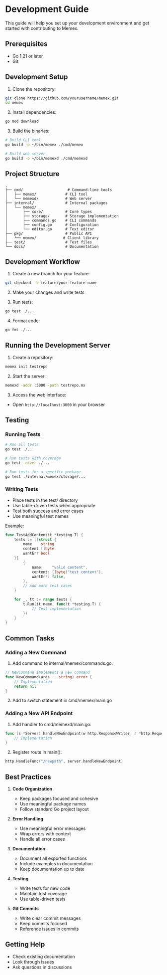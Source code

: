 # Development Guide

This guide will help you set up your development environment and get started with contributing to Memex.

## Prerequisites

- Go 1.21 or later
- Git

## Development Setup

1. Clone the repository:
```bash
git clone https://github.com/yourusername/memex.git
cd memex
```

2. Install dependencies:
```bash
go mod download
```

3. Build the binaries:
```bash
# Build CLI tool
go build -o ~/bin/memex ./cmd/memex

# Build web server
go build -o ~/bin/memexd ./cmd/memexd
```

## Project Structure

```
.
├── cmd/                    # Command-line tools
│   ├── memex/             # CLI tool
│   └── memexd/            # Web server
├── internal/              # Internal packages
│   └── memex/
│       ├── core/          # Core types
│       ├── storage/       # Storage implementation
│       ├── commands.go    # CLI commands
│       ├── config.go      # Configuration
│       └── editor.go      # Text editor
├── pkg/                   # Public API
│   └── memex/            # Client library
├── test/                  # Test files
└── docs/                  # Documentation
```

## Development Workflow

1. Create a new branch for your feature:
```bash
git checkout -b feature/your-feature-name
```

2. Make your changes and write tests

3. Run tests:
```bash
go test ./...
```

4. Format code:
```bash
go fmt ./...
```

## Running the Development Server

1. Create a repository:
```bash
memex init testrepo
```

2. Start the server:
```bash
memexd -addr :3000 -path testrepo.mx
```

3. Access the web interface:
- Open `http://localhost:3000` in your browser

## Testing

### Running Tests
```bash
# Run all tests
go test ./...

# Run tests with coverage
go test -cover ./...

# Run tests for a specific package
go test ./internal/memex/storage/...
```

### Writing Tests

- Place tests in the test/ directory
- Use table-driven tests when appropriate
- Test both success and error cases
- Use meaningful test names

Example:
```go
func TestAddContent(t *testing.T) {
    tests := []struct {
        name    string
        content []byte
        wantErr bool
    }{
        {
            name:    "valid content",
            content: []byte("test content"),
            wantErr: false,
        },
        // Add more test cases
    }

    for _, tt := range tests {
        t.Run(tt.name, func(t *testing.T) {
            // Test implementation
        })
    }
}
```

## Common Tasks

### Adding a New Command

1. Add command to internal/memex/commands.go:
```go
// NewCommand implements a new command
func NewCommand(args ...string) error {
    // Implementation
    return nil
}
```

2. Add to switch statement in cmd/memex/main.go

### Adding a New API Endpoint

1. Add handler to cmd/memexd/main.go:
```go
func (s *Server) handleNewEndpoint(w http.ResponseWriter, r *http.Request) {
    // Implementation
}
```

2. Register route in main():
```go
http.HandleFunc("/newpath", server.handleNewEndpoint)
```

## Best Practices

1. **Code Organization**
   - Keep packages focused and cohesive
   - Use meaningful package names
   - Follow standard Go project layout

2. **Error Handling**
   - Use meaningful error messages
   - Wrap errors with context
   - Handle all error cases

3. **Documentation**
   - Document all exported functions
   - Include examples in documentation
   - Keep documentation up to date

4. **Testing**
   - Write tests for new code
   - Maintain test coverage
   - Use table-driven tests

5. **Git Commits**
   - Write clear commit messages
   - Keep commits focused
   - Reference issues in commits

## Getting Help

- Check existing documentation
- Look through issues
- Ask questions in discussions
